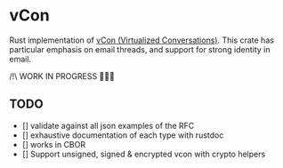 # vCon

Rust implementation of [vCon (Virtualized Conversations)](https://www.ietf.org/archive/id/draft-petrie-vcon-04.html).
This crate has particular emphasis on email threads, and support for strong identity in email.

/!\ WORK IN PROGRESS 🚧🚧🚧

## TODO

* [] validate against all json examples of the RFC
* [] exhaustive documentation of each type with rustdoc
* [] works in CBOR
* [] Support unsigned, signed & encrypted vcon with crypto helpers